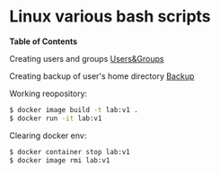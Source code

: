 # Linux various bash scripts

**Table of Contents**

Creating users and groups [Users&Groups](https://github.com/tresvitae/Scripts/tree/main/basic-shell-scripts/users-and-groups "Users&Groups")

Creating backup of user's home directory [Backup](https://github.com/tresvitae/Scripts/tree/main/basic-shell-scripts/backup "Backup")


Working reopository:
```sh
$ docker image build -t lab:v1 .
$ docker run -it lab:v1
```

Clearing docker env:
```sh
$ docker container stop lab:v1
$ docker image rmi lab:v1
```
